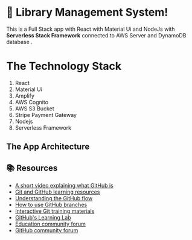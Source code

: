 

# :wave: Library Management System!

This is a Full Stack app with React  with Material Ui and NodeJs  with **Serverless Stack Framework**  connected to AWS Server and DynamoDB database .
 

# The Technology Stack 
 1. React  
 2. Material Ui
 3. Amplify
 4. AWS Cognito
 5. AWS S3 Bucket
 6. Stripe Payment Gateway
 7.  Nodejs
 8. Serverless  Framework


## The App  Architecture





## 📚  Resources 
* [A short video explaining what GitHub is](https://www.youtube.com/watch?v=w3jLJU7DT5E&feature=youtu.be) 
* [Git and GitHub learning resources](https://docs.github.com/en/github/getting-started-with-github/git-and-github-learning-resources) 
* [Understanding the GitHub flow](https://guides.github.com/introduction/flow/)
* [How to use GitHub branches](https://www.youtube.com/watch?v=H5GJfcp3p4Q&feature=youtu.be)
* [Interactive Git training materials](https://githubtraining.github.io/training-manual/#/01_getting_ready_for_class)
* [GitHub's Learning Lab](https://lab.github.com/)
* [Education community forum](https://education.github.community/)
* [GitHub community forum](https://github.community/)
